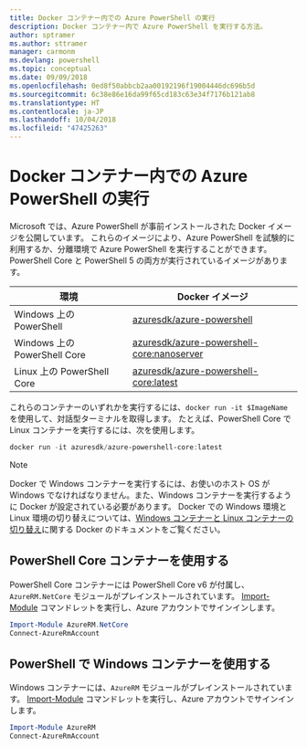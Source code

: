 ```yaml
---
title: Docker コンテナー内での Azure PowerShell の実行
description: Docker コンテナー内で Azure PowerShell を実行する方法。
author: sptramer
ms.author: sttramer
manager: carmonm
ms.devlang: powershell
ms.topic: conceptual
ms.date: 09/09/2018
ms.openlocfilehash: 0ed8f50abbcb2aa00192196f19004446dc696b5d
ms.sourcegitcommit: 6c38e86e16da99f65cd183c63e34f7176b121ab8
ms.translationtype: HT
ms.contentlocale: ja-JP
ms.lasthandoff: 10/04/2018
ms.locfileid: "47425263"
---
```

# <a name="run-azure-powershell-in-a-docker-container"></a>Docker コンテナー内での Azure PowerShell の実行

Microsoft では、Azure PowerShell が事前インストールされた Docker イメージを公開しています。 これらのイメージにより、Azure PowerShell を試験的に利用するか、分離環境で Azure PowerShell を実行することができます。 PowerShell Core と PowerShell 5 の両方が実行されているイメージがあります。 

| 環境 | Docker イメージ |
|-------------|--------------|
| Windows 上の PowerShell | [azuresdk/azure-powershell](https://hub.docker.com/r/azuresdk/azure-powershell/) |
| Windows 上の PowerShell Core | [azuresdk/azure-powershell-core:nanoserver](https://hub.docker.com/r/azuresdk/azure-powershell-core/) |
| Linux 上の PowerShell Core | [azuresdk/azure-powershell-core:latest](https://hub.docker.com/r/azuresdk/azure-powershell-core/) |

これらのコンテナーのいずれかを実行するには、`docker run -it $ImageName` を使用して、対話型ターミナルを取得します。 たとえば、PowerShell Core で Linux コンテナーを実行するには、次を使用します。

```powershell
docker run -it azuresdk/azure-powershell-core:latest
```

> [!NOTE]
> Docker で Windows コンテナーを実行するには、お使いのホスト OS が Windows でなければなりません。また、Windows コンテナーを実行するように Docker が設定されている必要があります。 Docker での Windows 環境と Linux 環境の切り替えについては、[Windows コンテナーと Linux コンテナーの切り替え](https://docs.docker.com/docker-for-windows/#switch-between-windows-and-linux-containers)に関する Docker のドキュメントをご覧ください。

## <a name="use-a-powershell-core-container"></a>PowerShell Core コンテナーを使用する

PowerShell Core コンテナーには PowerShell Core v6 が付属し、`AzureRM.NetCore` モジュールがプレインストールされています。 [Import-Module](/powershell/module/microsoft.powershell.core/import-module) コマンドレットを実行し、Azure アカウントでサインインします。

```powershell
Import-Module AzureRM.NetCore
Connect-AzureRmAccount
```

## <a name="use-the-windows-container-with-powershell"></a>PowerShell で Windows コンテナーを使用する

Windows コンテナーには、`AzureRM` モジュールがプレインストールされています。 [Import-Module](/powershell/module/microsoft.powershell.core/import-module) コマンドレットを実行し、Azure アカウントでサインインします。

```powershell
Import-Module AzureRM
Connect-AzureRmAccount
```
